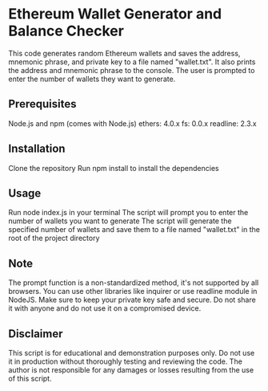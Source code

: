 # Ethereum Wallet Generator and Balance Checker
This code generates random Ethereum wallets and saves the address, mnemonic phrase, and private key to a file named "wallet.txt". It also prints the address and mnemonic phrase to the console. The user is prompted to enter the number of wallets they want to generate.

## Prerequisites
Node.js and npm (comes with Node.js)
ethers: 4.0.x
fs: 0.0.x
readline: 2.3.x
## Installation
Clone the repository
Run npm install to install the dependencies
## Usage
Run node index.js in your terminal
The script will prompt you to enter the number of wallets you want to generate
The script will generate the specified number of wallets and save them to a file named "wallet.txt" in the root of the project directory
## Note
The prompt function is a non-standardized method, it's not supported by all browsers. You can use other libraries like inquirer or use readline module in NodeJS.
Make sure to keep your private key safe and secure. Do not share it with anyone and do not use it on a compromised device.
## Disclaimer
This script is for educational and demonstration purposes only. Do not use it in production without thoroughly testing and reviewing the code. The author is not responsible for any damages or losses resulting from the use of this script.
